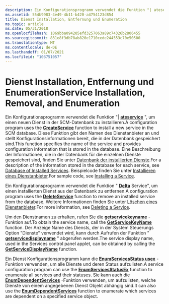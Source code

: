 ```yaml
---
description: Ein Konfigurationsprogramm verwendet die Funktion "| ateservice", um einen neuen Dienst in der SCM-Datenbank zu installieren.
ms.assetid: 554b9983-4e49-4b11-b420-a4754123d854
title: Dienst Installation, Entfernung und Enumeration
ms.topic: article
ms.date: 05/31/2018
ms.openlocfilehash: 1069bba094205efd3257063a89c74326b2806455
ms.sourcegitcommit: 831e8f3db78ab820e1710cede244553c70e50500
ms.translationtype: MT
ms.contentlocale: de-DE
ms.lasthandoff: 01/07/2021
ms.locfileid: "103751057"
---
```

# <a name="service-installation-removal-and-enumeration"></a><span data-ttu-id="05927-103">Dienst Installation, Entfernung und Enumeration</span><span class="sxs-lookup"><span data-stu-id="05927-103">Service Installation, Removal, and Enumeration</span></span>

<span data-ttu-id="05927-104">Ein Konfigurationsprogramm verwendet die Funktion "| [**ateservice**](/windows/desktop/api/Winsvc/nf-winsvc-createservicea) ", um einen neuen Dienst in der SCM-Datenbank zu installieren.</span><span class="sxs-lookup"><span data-stu-id="05927-104">A configuration program uses the [**CreateService**](/windows/desktop/api/Winsvc/nf-winsvc-createservicea) function to install a new service in the SCM database.</span></span> <span data-ttu-id="05927-105">Diese Funktion gibt den Namen des Dienstanbieter an und stellt Konfigurationsinformationen bereit, die in der Datenbank gespeichert sind.</span><span class="sxs-lookup"><span data-stu-id="05927-105">This function specifies the name of the service and provides configuration information that is stored in the database.</span></span> <span data-ttu-id="05927-106">Eine Beschreibung der Informationen, die in der Datenbank für die einzelnen Dienste gespeichert sind, finden Sie unter [Datenbank der installierten Dienste](database-of-installed-services.md).</span><span class="sxs-lookup"><span data-stu-id="05927-106">For a description of the information stored in the database for each service, see [Database of Installed Services](database-of-installed-services.md).</span></span> <span data-ttu-id="05927-107">Beispielcode finden Sie unter [Installieren eines Dienstanbieter](installing-a-service.md).</span><span class="sxs-lookup"><span data-stu-id="05927-107">For sample code, see [Installing a Service](installing-a-service.md).</span></span>

<span data-ttu-id="05927-108">Ein Konfigurationsprogramm verwendet die Funktion " [**Delta**](/windows/desktop/api/Winsvc/nf-winsvc-deleteservice) Service", um einen installierten Dienst aus der Datenbank zu entfernen.</span><span class="sxs-lookup"><span data-stu-id="05927-108">A configuration program uses the [**DeleteService**](/windows/desktop/api/Winsvc/nf-winsvc-deleteservice) function to remove an installed service from the database.</span></span> <span data-ttu-id="05927-109">Weitere Informationen finden Sie unter [Löschen eines Dienstanbieter](deleting-a-service.md).</span><span class="sxs-lookup"><span data-stu-id="05927-109">For more information, see [Deleting a Service](deleting-a-service.md).</span></span>

<span data-ttu-id="05927-110">Um den Dienstnamen zu erhalten, rufen Sie die [**getservicekeyname**](/windows/desktop/api/Winsvc/nf-winsvc-getservicekeynamea) -Funktion auf.</span><span class="sxs-lookup"><span data-stu-id="05927-110">To obtain the service name, call the [**GetServiceKeyName**](/windows/desktop/api/Winsvc/nf-winsvc-getservicekeynamea) function.</span></span> <span data-ttu-id="05927-111">Der Anzeige Name des Diensts, der in der System Steuerungs Option "Dienste" verwendet wird, kann durch Aufrufen der Funktion " [**getservicedisplayname**](/windows/desktop/api/Winsvc/nf-winsvc-getservicedisplaynamea) " abgerufen werden.</span><span class="sxs-lookup"><span data-stu-id="05927-111">The service display name, used in the Services control panel applet, can be obtained by calling the [**GetServiceDisplayName**](/windows/desktop/api/Winsvc/nf-winsvc-getservicedisplaynamea) function.</span></span>

<span data-ttu-id="05927-112">Ein Dienst Konfigurationsprogramm kann die [**EnumServicesStatus usex**](/windows/desktop/api/Winsvc/nf-winsvc-enumservicesstatusexa) -Funktion verwenden, um alle Dienste und deren Status aufzulisten.</span><span class="sxs-lookup"><span data-stu-id="05927-112">A service configuration program can use the [**EnumServicesStatusEx**](/windows/desktop/api/Winsvc/nf-winsvc-enumservicesstatusexa) function to enumerate all services and their statuses.</span></span> <span data-ttu-id="05927-113">Sie kann auch die [**EnumDependentServices**](/windows/desktop/api/Winsvc/nf-winsvc-enumdependentservicesa) -Funktion verwenden, um aufzulisten, welche Dienste von einem angegebenen Dienst Objekt abhängig sind.</span><span class="sxs-lookup"><span data-stu-id="05927-113">It can also use the [**EnumDependentServices**](/windows/desktop/api/Winsvc/nf-winsvc-enumdependentservicesa) function to enumerate which services are dependent on a specified service object.</span></span>

 

 



